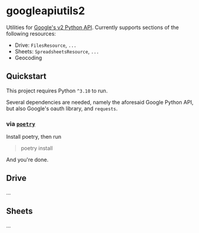 # googleapiutils2

Utilities for
[Google's v2 Python API](https://github.com/googleapis/google-api-python-client).
Currently supports sections of the following resources:

-   Drive: `FilesResource`, `...`
-   Sheets: `SpreadsheetsResource`, `...`
-   Geocoding

## Quickstart

This project requires Python `^3.10` to run.

Several dependencies are needed, namely the aforesaid Google Python API, but also
Google's oauth library, and `requests`.

### via [`poetry`](https://python-poetry.org/docs/)

Install poetry, then run

> poetry install

And you're done.

## Drive

...

## Sheets

...
